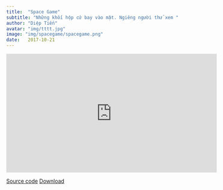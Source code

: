 ```yaml
---
title:  "Space Game"
subtitle: "Những khối hộp cứ bay vào mặt. Ngiêng người thử xem "
author: "Diệp Tiến"
avatar: "img/tttt.jpg"
image: "img/spacegame/spacegame.png"
date:   2017-10-21
---
```

<iframe width="560" height="315" src="https://www.youtube.com/embed/hO-eL00AN2U" frameborder="0" allow="accelerometer; autoplay; encrypted-media; gyroscope; picture-in-picture" allowfullscreen></iframe>

[Source code](https://github.com/DiepTien/Spacegame)
[Download](https://drive.google.com/file/d/0B3reCz_ekxM8RUV1YUo0RnFMZ1E/view?usp=sharing)

